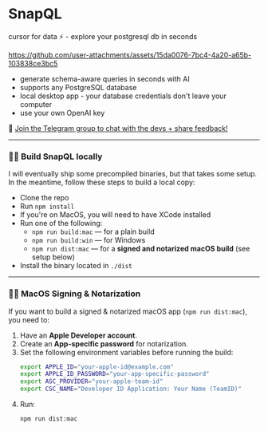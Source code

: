 # SnapQL
cursor for data ⚡️ - explore your postgresql db in seconds

https://github.com/user-attachments/assets/15da0076-7bc4-4a20-a65b-103838ce3bc5

* generate schema-aware queries in seconds with AI
* supports any PostgreSQL database
* local desktop app - your database credentials don't leave your computer
* use your own OpenAI key

💬 [Join the Telegram group to chat with the devs + share feedback!](https://t.me/+QJu4_a2yImo3OTY0)

---

### 🧑‍💻 Build SnapQL locally

I will eventually ship some precompiled binaries, but that takes some setup. In the meantime, follow these steps to build a local copy:

* Clone the repo
* Run `npm install`
* If you're on MacOS, you will need to have XCode installed
* Run one of the following:
  * `npm run build:mac` — for a plain build
  * `npm run build:win` — for Windows
  * `npm run dist:mac` — for a **signed and notarized macOS build** (see setup below)
* Install the binary located in `./dist`

---

### 🧑‍💻 MacOS Signing & Notarization

If you want to build a signed & notarized macOS app (`npm run dist:mac`), you need to:

1. Have an **Apple Developer account**.
2. Create an **App-specific password** for notarization.
3. Set the following environment variables before running the build:
   ```bash
   export APPLE_ID="your-apple-id@example.com"
   export APPLE_ID_PASSWORD="your-app-specific-password"
   export ASC_PROVIDER="your-apple-team-id"
   export CSC_NAME="Developer ID Application: Your Name (TeamID)"

4. Run:
   ```bash
   npm run dist:mac
